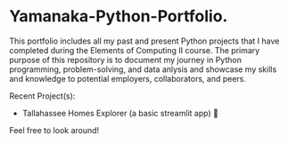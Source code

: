 # Yamanaka-Python-Portfolio.

This portfolio includes all my past and present Python projects that I have completed during the Elements of Computing II course. The primary purpose of this repository is to document my journey in Python programming, problem-solving, and data anlysis and showcase my skills and knowledge to potential employers, collaborators, and peers. 

Recent Project(s): 
- Tallahassee Homes Explorer (a basic streamlit app) :house_with_garden:

Feel free to look around!
